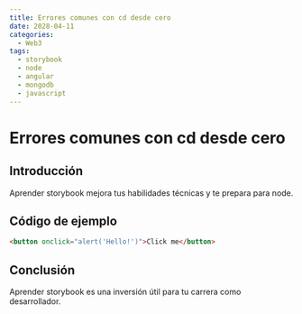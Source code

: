```yaml
---
title: Errores comunes con cd desde cero
date: 2028-04-11
categories:
  - Web3
tags:
  - storybook
  - node
  - angular
  - mongodb
  - javascript
---
```


# Errores comunes con cd desde cero

## Introducción

Aprender storybook mejora tus habilidades técnicas y te prepara para node.

## Código de ejemplo

```html
<button onclick="alert('Hello!')">Click me</button>
```

## Conclusión

Aprender storybook es una inversión útil para tu carrera como desarrollador.
